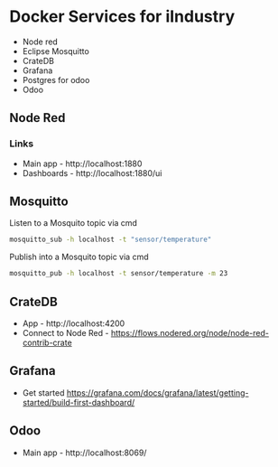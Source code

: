 # Docker Services for iIndustry
- Node red
- Eclipse Mosquitto
- CrateDB
- Grafana
- Postgres for odoo
- Odoo

## Node Red
### Links
- Main app - http://localhost:1880
- Dashboards - http://localhost:1880/ui
 
## Mosquitto
Listen to a Mosquito topic via cmd

```bash
mosquitto_sub -h localhost -t "sensor/temperature"
```

Publish into a Mosquito topic via cmd

```bash
mosquitto_pub -h localhost -t sensor/temperature -m 23
```

## CrateDB
- App - http://localhost:4200
- Connect to Node Red - https://flows.nodered.org/node/node-red-contrib-crate


## Grafana
- Get started https://grafana.com/docs/grafana/latest/getting-started/build-first-dashboard/

## Odoo
- Main app - http://localhost:8069/